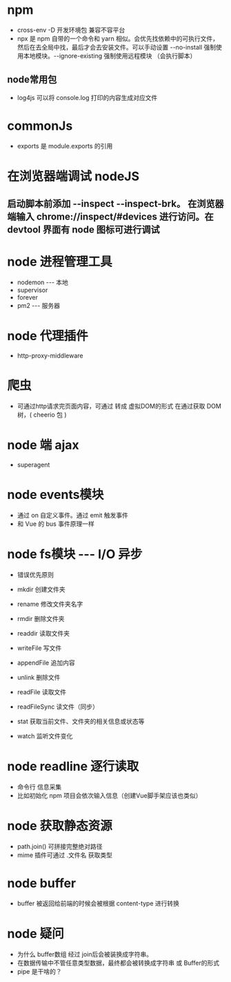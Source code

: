 # npm
- cross-env -D 开发环境包 兼容不容平台
- npx 是 npm 自带的一个命令和 yarn 相似。会优先找依赖中的可执行文件，然后在去全局中找，最后才会去安装文件。可以手动设置 --no-install 强制使用本地模块。--ignore-existing 强制使用远程模块 （会执行脚本）
## node常用包
- log4js 可以将 console.log 打印的内容生成对应文件

# commonJs
- exports 是 module.exports 的引用

# 在浏览器端调试 nodeJS
## 启动脚本前添加 --inspect --inspect-brk。 在浏览器端输入 chrome://inspect/#devices 进行访问。在 devtool 界面有 node 图标可进行调试

# node 进程管理工具
- nodemon --- 本地
- supervisor
- forever
- pm2 --- 服务器

# node 代理插件
- http-proxy-middleware

# 爬虫
- 可通过http请求完页面内容，可通过 转成 虚拟DOM的形式 在通过获取 DOM 树，( cheerio 包 )

# node 端 ajax
- superagent

# node events模块
- 通过 on 自定义事件。通过 emit 触发事件
- 和 Vue 的 bus 事件原理一样

# node fs模块 --- I/O 异步
- 错误优先原则
- mkdir 创建文件夹
- rename 修改文件夹名字
- rmdir 删除文件夹
- readdir 读取文件夹

- writeFile 写文件
- appendFile 追加内容
- unlink 删除文件
- readFile 读取文件
- readFileSync 读文件（同步）
- stat 获取当前文件、文件夹的相关信息或状态等
- watch 监听文件变化

# node readline 逐行读取
- 命令行 信息采集
- 比如初始化 npm 项目会依次输入信息（创建Vue脚手架应该也类似）

# node 获取静态资源
- path.join() 可拼接完整绝对路径
- mime 插件可通过 .文件名  获取类型

# node buffer
- buffer 被返回给前端的时候会被根据 content-type 进行转换
# node 疑问 
- 为什么 buffer数组 经过 join后会被装换成字符串。
- 在数据传输中不管任意类型数据，最终都会被转换成字符串 或 Buffer的形式 
- pipe 是干啥的？